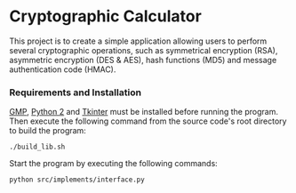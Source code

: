 # Cryptographic Calculator

This project is to create a simple application allowing users to perform several cryptographic operations, such as symmetrical encryption (RSA), asymmetric encryption (DES & AES), hash functions (MD5) and message authentication code (HMAC). 

### Requirements and Installation

[GMP](https://gmplib.org/), [Python 2](https://www.python.org/downloads/release/python-272/) and [Tkinter](https://docs.python.org/3/library/tkinter.html) must be installed before running the program. Then execute the following command from the source code's root directory to build the program:

```
./build_lib.sh
```

Start the program by executing the following commands:

```
python src/implements/interface.py
```
